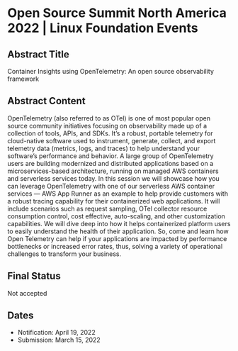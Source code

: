# Open Source Summit North America 2022 | Linux Foundation Events

## Abstract Title
Container Insights using OpenTelemetry: An open source observability framework 

## Abstract Content
OpenTelemetry (also referred to as OTel) is one of most popular open source community initiatives focusing on observability made up of a collection of tools, APIs, and SDKs. It’s a robust, portable telemetry for cloud-native software used to instrument, generate, collect, and export telemetry data (metrics, logs, and traces) to help understand your software’s performance and behavior. 
A large group of OpenTelemetry users are building modernized and distributed applications based on a microservices-based architecture, running on managed AWS containers and serverless services today. In this session we will showcase how you can leverage OpenTelemetry with one of our serverless AWS container services — AWS App Runner as an example to help provide customers with a robust tracing capability for their containerized web applications. It will include scenarios such as request sampling, OTel collector resource consumption control, cost effective, auto-scaling, and other customization capabilities. We will dive deep into how it helps containerized platform users to easily understand the health of their application. So, come and learn how Open Telemetry can help if your applications are impacted by performance bottlenecks or increased error rates, thus, solving a variety of operational challenges to transform your business. 

## Final Status 
Not accepted 

## Dates 
- Notification: April 19, 2022
- Submission: March 15, 2022
